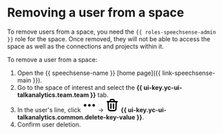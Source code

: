 # Removing a user from a space

To remove users from a space, you need the `{{ roles-speechsense-admin }}` role for the space. Once removed, they will not be able to access the space as well as the connections and projects within it.

To remove a user from a space:

1. Open the {{ speechsense-name }} [home page]({{ link-speechsense-main }}).
1. Go to the space of interest and select the **{{ ui-key.yc-ui-talkanalytics.team.team }}** tab.
1. In the user's line, click ![image](../../../_assets/console-icons/ellipsis.svg) → ![image](../../../_assets/console-icons/trash-bin.svg) **{{ ui-key.yc-ui-talkanalytics.common.delete-key-value }}**.
1. Confirm user deletion.
